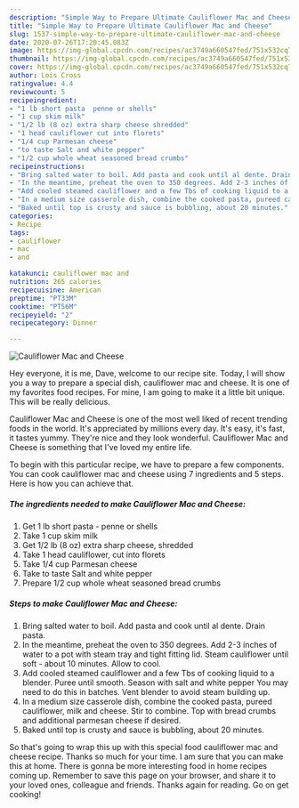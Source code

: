 ```yaml
---
description: "Simple Way to Prepare Ultimate Cauliflower Mac and Cheese"
title: "Simple Way to Prepare Ultimate Cauliflower Mac and Cheese"
slug: 1537-simple-way-to-prepare-ultimate-cauliflower-mac-and-cheese
date: 2020-07-26T17:20:45.083Z
image: https://img-global.cpcdn.com/recipes/ac3749a660547fed/751x532cq70/cauliflower-mac-and-cheese-recipe-main-photo.jpg
thumbnail: https://img-global.cpcdn.com/recipes/ac3749a660547fed/751x532cq70/cauliflower-mac-and-cheese-recipe-main-photo.jpg
cover: https://img-global.cpcdn.com/recipes/ac3749a660547fed/751x532cq70/cauliflower-mac-and-cheese-recipe-main-photo.jpg
author: Lois Cross
ratingvalue: 4.4
reviewcount: 5
recipeingredient:
- "1 lb short pasta  penne or shells"
- "1 cup skim milk"
- "1/2 lb (8 oz) extra sharp cheese shredded"
- "1 head cauliflower cut into florets"
- "1/4 cup Parmesan cheese"
- "to taste Salt and white pepper"
- "1/2 cup whole wheat seasoned bread crumbs"
recipeinstructions:
- "Bring salted water to boil. Add pasta and cook until al dente. Drain pasta."
- "In the meantime, preheat the oven to 350 degrees. Add 2-3 inches of water to a pot with steam tray and tight fitting lid. Steam cauliflower until soft - about 10 minutes. Allow to cool."
- "Add cooled steamed cauliflower and a few Tbs of cooking liquid to a blender. Puree until smooth. Season with salt and white pepper You may need to do this in batches. Vent blender to avoid steam building up."
- "In a medium size casserole dish, combine the cooked pasta, pureed cauliflower, milk and cheese. Stir to combine. Top with bread crumbs and additional parmesan cheese if desired."
- "Baked until top is crusty and sauce is bubbling, about 20 minutes."
categories:
- Recipe
tags:
- cauliflower
- mac
- and

katakunci: cauliflower mac and 
nutrition: 265 calories
recipecuisine: American
preptime: "PT33M"
cooktime: "PT56M"
recipeyield: "2"
recipecategory: Dinner

---
```



![Cauliflower Mac and Cheese](https://img-global.cpcdn.com/recipes/ac3749a660547fed/751x532cq70/cauliflower-mac-and-cheese-recipe-main-photo.jpg)

Hey everyone, it is me, Dave, welcome to our recipe site. Today, I will show you a way to prepare a special dish, cauliflower mac and cheese. It is one of my favorites food recipes. For mine, I am going to make it a little bit unique. This will be really delicious.



Cauliflower Mac and Cheese is one of the most well liked of recent trending foods in the world. It's appreciated by millions every day. It's easy, it's fast, it tastes yummy. They're nice and they look wonderful. Cauliflower Mac and Cheese is something that I've loved my entire life.


To begin with this particular recipe, we have to prepare a few components. You can cook cauliflower mac and cheese using 7 ingredients and 5 steps. Here is how you can achieve that.

<!--inarticleads1-->

##### The ingredients needed to make Cauliflower Mac and Cheese:

1. Get 1 lb short pasta - penne or shells
1. Take 1 cup skim milk
1. Get 1/2 lb (8 oz) extra sharp cheese, shredded
1. Take 1 head cauliflower, cut into florets
1. Take 1/4 cup Parmesan cheese
1. Take to taste Salt and white pepper
1. Prepare 1/2 cup whole wheat seasoned bread crumbs




<!--inarticleads2-->

##### Steps to make Cauliflower Mac and Cheese:

1. Bring salted water to boil. Add pasta and cook until al dente. Drain pasta.
1. In the meantime, preheat the oven to 350 degrees. Add 2-3 inches of water to a pot with steam tray and tight fitting lid. Steam cauliflower until soft - about 10 minutes. Allow to cool.
1. Add cooled steamed cauliflower and a few Tbs of cooking liquid to a blender. Puree until smooth. Season with salt and white pepper You may need to do this in batches. Vent blender to avoid steam building up.
1. In a medium size casserole dish, combine the cooked pasta, pureed cauliflower, milk and cheese. Stir to combine. Top with bread crumbs and additional parmesan cheese if desired.
1. Baked until top is crusty and sauce is bubbling, about 20 minutes.




So that's going to wrap this up with this special food cauliflower mac and cheese recipe. Thanks so much for your time. I am sure that you can make this at home. There is gonna be more interesting food in home recipes coming up. Remember to save this page on your browser, and share it to your loved ones, colleague and friends. Thanks again for reading. Go on get cooking!
